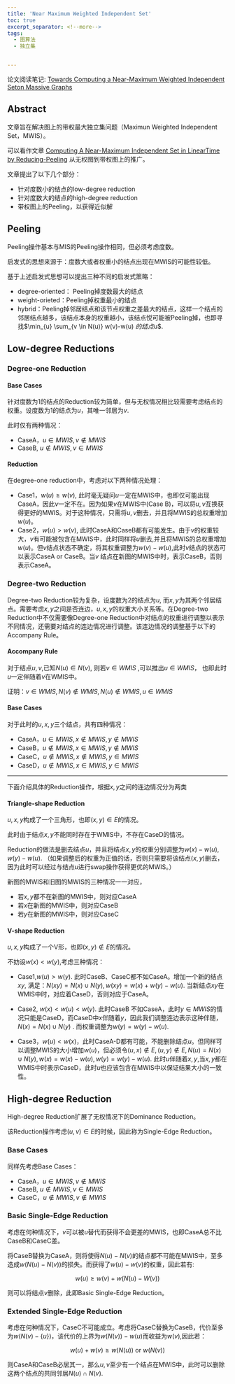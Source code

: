 ```yaml
---
title: 'Near Maximum Weighted Independent Set'
toc: true
excerpt_separator: <!--more-->
tags:
  - 图算法
  - 独立集


---
```


论文阅读笔记: [Towards Computing a Near-Maximum Weighted Independent Seton Massive Graphs](https://dl.acm.org/doi/abs/10.1145/3447548.3467232)

<!--more-->

## Abstract

文章旨在解决图上的带权最大独立集问题（Maximun Weighted Independent Set，MWIS）。

可以看作文章 [Computing A Near-Maximum Independent Set in LinearTime by Reducing-Peeling](https://dl.acm.org/doi/abs/10.1145/3035918.3035939) 从无权图到带权图上的推广。

文章提出了以下几个部分：

* 针对度数小的结点的low-degree reduction
* 针对度数大的结点的high-degree reduction
* 带权图上的Peeling，以获得近似解



## Peeling

Peeling操作基本与MIS的Peeling操作相同，但必须考虑度数。

启发式的思想来源于：度数大或者权重小的结点出现在MWIS的可能性较低。

基于上述启发式思想可以提出三种不同的启发式策略：

* degree-oriented： Peeling掉度数最大的结点
* weight-orieted：Peeling掉权重最小的结点
* hybrid：Peeling掉邻居结点和该节点权重之差最大的结点，这样一个结点的邻居结点越多，该结点本身的权重越小，该结点悦可能被Peeling掉，也即寻找$\min_{u} \sum_{v \in N(u)} w(v)-w(u) $的结点$u$.



## Low-degree Reductions

### Degree-one Reduction

#### Base Cases

针对度数为1的结点的Reduction较为简单，但与无权情况相比较需要考虑结点的权重。设度数为1的结点为$u$，其唯一邻居为$v$.

此时仅有两种情况：

* CaseA，$u \in MWIS, v \notin MWIS$
* CaseB, $u \notin MWIS, v \in MWIS$

#### Reduction

在degree-one reduction中，考虑对以下两种情况处理：

* Case1，$w(u) \ge w(v)$, 此时毫无疑问$u$一定在MWIS中，也即仅可能出现CaseA，因此$v$一定不在。因为如果$v$在MWIS中(Case B)，可以将$u,v$互换获得更好的MWIS。对于这种情况，只需将$u,v$删去，并且将MWIS的总权重增加$w(u)$。
* Case2，$w(u) \gt w(v)$, 此时CaseA和CaseB都有可能发生。由于$v$的权重较大，$v$有可能被包含在MWIS中，此时同样将$u$删去,并且将MWIS的总权重增加$w(u)$。但$v$结点状态不确定，将其权重调整为$w(v)-w(u)$,此时$v$结点的状态可以表示CaseA or CaseB。当$v$ 结点在新图的MWIS中时，表示CaseB，否则表示CaseA。



### Degree-two Reduction

Degree-two Reduction较为复杂，设度数为2的结点为$u$, 而$x,y$为其两个邻居结点。需要考虑$x,y$之间是否连边，$u,x,y$的权重大小关系等。在Degree-two Reduction中不仅需要像Degree-one Reduction中对结点的权重进行调整以表示不同情况，还需要对结点的连边情况进行调整。该连边情况的调整基于以下的Accompany Rule。

#### Accompany Rule

对于结点$u,v$,已知$N(u) \in N(v)$, 则若$v \in WMIS$ ,可以推出$u \in WMIS$， 也即此时$u$一定伴随着$v$在WMIS中。

证明：$v \in WMIS, N(v) \notin WMIS, N(u) \notin WMIS, u \in WMIS$ 

#### Base Cases

对于此时的$u,x,y$三个结点，共有四种情况：

* CaseA，$u \in MWIS, x \notin MWIS, y \notin MWIS$
* CaseB，$u \notin MWIS, x \in MWIS, y \notin MWIS$
* CaseC，$u \notin MWIS, x \notin MWIS, y \in MWIS$
* CaseD，$u \notin MWIS, x \in MWIS, y \in MWIS$

---

下面介绍具体的Reduction操作，根据$x,y$之间的连边情况分为两类

#### Triangle-shape Reduction

$u,x,y$构成了一个三角形，也即$(x,y) \in E$的情况。

此时由于结点$x,y$不能同时存在于WMIS中，不存在CaseD的情况。

Reduction的做法是删去结点$u$，并且将结点$x,y$的权重分别调整为$w(x)-w(u),w(y)-w(u)$. （如果调整后的权重为正值的话，否则只需要将该结点($x,y$)删去，因为此时可以经过与结点$u$进行swap操作获得更优的MWIS。）

新图的MWIS和旧图的MWIS的三种情况一一对应，

* 若$x,y$都不在新图的MWIS中，则对应CaseA
* 若$x$在新图的MWIS中，则对应CaseB
* 若$y$在新图的MWIS中，则对应CaseC

#### V-shape Reduction

$u,x,y$构成了一个V形，也即$(x,y) \notin E$的情况。

不妨设$w(x) < w(y)$,考虑三种情况：

* Case1,$w(u) > w(y)$. 此时CaseB、CaseC都不如CaseA。增加一个新的结点$xy$, 满足：$N(xy) =N(x) \cup N(y),w(xy)=w(x)+w(y)-w(u)$. 当新结点$xy$在WMIS中时，对应着CaseD，否则对应于CaseA。 
* Case2, $w(x) < w(u) < w(y)$. 此时CaseB 不如CaseA，此时$y \in MWIS$的情况只能是CaseD，而CaseD中$x$伴随着$y$，因此我们调整连边表示这种伴随，$N(x) = N(x) \cup N(y)$ . 而权重调整为$w(y) = w(y) -w(u)$.

* Case3，$w(u) < w(x)$，此时CaseA-D都有可能，不能删除结点$u$。但同样可以调整MWIS的大小增加$w(u)$，但必须令$(u,x) \notin E, (u,y) \notin E, N(u) = N(x) \cup N(y),w(x)=w(x)-w(u),w(y)=w(y)-w(u)$. 此时$u$伴随着$x,y$,当$x,y$都在WMIS中时表示CaseD，此时$u$也应该包含在MWIS中以保证结果大小的一致性。



## High-degree Reduction

High-degree Reduction扩展了无权情况下的Dominance Reduction。

该Reduction操作考虑$(u,v) \in E$的时候，因此称为Single-Edge Reduction。

### Base Cases

同样先考虑Base Cases：

* CaseA，$u \in MWIS, v \notin MWIS$
* CaseB,  $u \notin MWIS, v \in MWIS$
* CaseC，$u \notin MWIS, v \notin MWIS$

### Basic Single-Edge Reduction

考虑在何种情况下，$v$可以被$u$替代而获得不会更差的MWIS，也即CaseA总不比CaseB和CaseC差。

将CaseB替换为CaseA，则将使得$N(u)-N(v)$的结点都不可能在MWIS中，至多造成$w(N(u)-N(v))$的损失。而获得了$w(u)-w(v)$的权重，因此若有:



$$
w(u) \ge w(v) +w(N(u)-W(v))
$$



则可以将结点$v$删除，此即Basic  Single-Edge Reduction。



### Extended Single-Edge Reduction

考虑在何种情况下，CaseC不可能成立。考虑将CaseC替换为CaseB，代价至多为$w(N(v)-\{ u\})$，该代价的上界为$w(N(v))-w(u)$而收益为$w(v)$,因此若：



$$
w(u) +w(v) \ge w(N(u)) \text{ or } w(N(v))
$$



则CaseA和CaseB必居其一，那么$u,v$至少有一个结点在MWIS中，此时可以删除这两个结点的共同邻居$N(u) \cap N(v)$.





